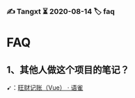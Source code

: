 ### ✍️ Tangxt ⏳ 2020-08-14 🏷️ faq

# FAQ

## 1、其他人做这个项目的笔记？

➹：[旺财记账（Vue） · 语雀](https://www.yuque.com/haixi-blred/vue)

